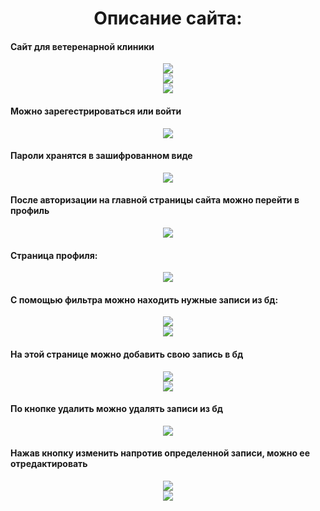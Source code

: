 <div id="header" align="center">
  <H1>Описание сайта:</H1>
</div>

#### Сайт для ветеренарной клиники
<div id="header" align="center">
  <img src="https://github.com/serega854/php_site_veterinary_clinic/blob/main/screenshots_site_for_clinic/1.PNG"/>
</div>
<div id="header" align="center">
  <img src="https://github.com/serega854/php_site_veterinary_clinic/blob/main/screenshots_site_for_clinic/2.PNG"/>
</div>
<div id="header" align="center">
  <img src="https://github.com/serega854/php_site_veterinary_clinic/blob/main/screenshots_site_for_clinic/3.PNG"/>
</div>

#### Можно зарегестрироваться или войти
<div id="header" align="center">
  <img src="https://github.com/serega854/php_site_veterinary_clinic/blob/main/screenshots_site_for_clinic/4.PNG"/>
</div>

#### Пароли хранятся в зашифрованном виде
<div id="header" align="center">
  <img src="https://github.com/serega854/php_site_veterinary_clinic/blob/main/screenshots_site_for_clinic/6.PNG"/>
</div>

#### После авторизации на главной страницы сайта можно перейти в профиль
<div id="header" align="center">
  <img src="https://github.com/serega854/php_site_veterinary_clinic/blob/main/screenshots_site_for_clinic/7.PNG"/>
</div>

#### Страница профиля:
<div id="header" align="center">
  <img src="https://github.com/serega854/php_site_veterinary_clinic/blob/main/screenshots_site_for_clinic/8.PNG"/>
</div>

#### С помощью фильтра можно находить нужные записи из бд:

<div id="header" align="center">
  <img src="https://github.com/serega854/php_site_veterinary_clinic/blob/main/screenshots_site_for_clinic/9.PNG"/>
</div>
<div id="header" align="center">
  <img src="https://github.com/serega854/php_site_veterinary_clinic/blob/main/screenshots_site_for_clinic/10.PNG"/>
</div>

#### На этой странице можно добавить свою запись в бд
<div id="header" align="center">
  <img src="https://github.com/serega854/php_site_veterinary_clinic/blob/main/screenshots_site_for_clinic/11.PNG"/>
</div>
<div id="header" align="center">
  <img src="https://github.com/serega854/php_site_veterinary_clinic/blob/main/screenshots_site_for_clinic/12.PNG"/>
</div>

#### По кнопке удалить можно удалять записи из бд
<div id="header" align="center">
  <img src="https://github.com/serega854/php_site_veterinary_clinic/blob/main/screenshots_site_for_clinic/13.PNG"/>
</div>

#### Нажав кнопку изменить напротив определенной записи, можно ее отредактировать
<div id="header" align="center">
  <img src="https://github.com/serega854/php_site_veterinary_clinic/blob/main/screenshots_site_for_clinic/14.PNG"/>
</div>
<div id="header" align="center">
  <img src="https://github.com/serega854/php_site_veterinary_clinic/blob/main/screenshots_site_for_clinic/15.PNG"/>
</div>













